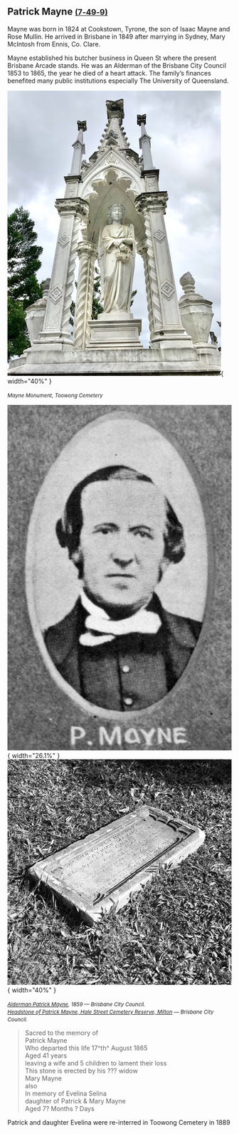 ## Patrick Mayne <small>[(7‑49‑9)](https://brisbane.discovereverafter.com/profile/31851652 "Go to Memorial Information" )</small> 

<!--
The large white monument to this family and the story of how Mayne gained his wealth is the subject of a book by Rosamond Siemon, *The Mayne Inheritance*. 
-->

Mayne was born in 1824 at Cookstown, Tyrone, the son of Isaac Mayne and Rose Mullin. He arrived in Brisbane in 1849 after marrying in Sydney, Mary McIntosh from Ennis, Co. Clare. 

<!--
Mayne gained his wealth by the reputed murder of a cedar cutter and established his butcher business in Queen St where the present Brisbane Arcade stands. Mayne established his butcher business in Queen St where the present Brisbane Arcade stands.  He was an Alderman of the Brisbane City Council 1853 to 1865, the year he died of a heart attack. His rumoured death‑bed confession extracted a promise from his children that they would not continue the family line. The family’s finances eventually benefited many public institutions especially The University of Queensland.
-->

Mayne established his butcher business in Queen St where the present Brisbane Arcade stands.  He was an Alderman of the Brisbane City Council 1853 to 1865, the year he died of a heart attack. The family’s finances benefited many public institutions especially The University of Queensland.

![Mayne Monument](../assets/mayne-monument.jpg){ width="40%" } 
 
*<small>Mayne Monument, Toowong Cemetery</small>*

![Alderman Patrick Mayne](../assets/patrick-mayne.jpg){ width="26.1%" }  ![Headstone of Patrick Mayne](../assets/patrick-mayne-headstone.jpg){ width="40%" }  

*<small>[Alderman Patrick Mayne](https://library-brisbane.ent.sirsidynix.net.au/client/en_AU/search/asset/19843/0), 1859 — Brisbane City Council.</small>* <br>
*<small>[Headstone of Patrick Mayne, Hale Street Cemetery Reserve, Milton](https://library-brisbane.ent.sirsidynix.net.au/client/en_AU/search/asset/20639/0) — Brisbane City Council.</small>*

>Sacred to the memory of <br>
>Patrick Mayne <br>
>Who departed this life 17^th^ August 1865 <br>
>Aged 41 years <br>
>leaving a wife and 5 children to lament their loss  <br>
>This stone is erected by his ??? widow  <br>
>Mary Mayne  <br>
>also <br> 
>In memory of Evelina Selina <br>
>daughter of Patrick & Mary Mayne   <br>
>Aged 7? Months ? Days  <br>


Patrick and daughter Evelina were re-interred in Toowong Cemetery in 1889
